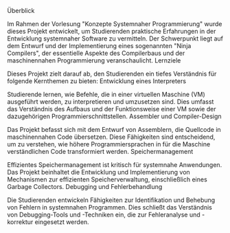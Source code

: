 Überblick

Im Rahmen der Vorlesung "Konzepte Systemnaher Programmierung" wurde dieses Projekt entwickelt, um Studierenden praktische Erfahrungen in der Entwicklung systemnaher Software zu vermitteln. Der Schwerpunkt liegt auf dem Entwurf und der Implementierung eines sogenannten "Ninja Compilers", der essentielle Aspekte des Compilerbaus und der maschinennahen Programmierung veranschaulicht.
Lernziele

Dieses Projekt zielt darauf ab, den Studierenden ein tiefes Verständnis für folgende Kernthemen zu bieten:
Entwicklung eines Interpreters

Studierende lernen, wie Befehle, die in einer virtuellen Maschine (VM) ausgeführt werden, zu interpretieren und umzusetzen sind. Dies umfasst das Verständnis des Aufbaus und der Funktionsweise einer VM sowie der dazugehörigen Programmierschnittstellen.
Assembler und Compiler-Design

Das Projekt befasst sich mit dem Entwurf von Assemblern, die Quellcode in maschinennahen Code übersetzen. Diese Fähigkeiten sind entscheidend, um zu verstehen, wie höhere Programmiersprachen in für die Maschine verständlichen Code transformiert werden.
Speichermanagement

Effizientes Speichermanagement ist kritisch für systemnahe Anwendungen. Das Projekt beinhaltet die Entwicklung und Implementierung von Mechanismen zur effizienten Speicherverwaltung, einschließlich eines Garbage Collectors.
Debugging und Fehlerbehandlung

Die Studierenden entwickeln Fähigkeiten zur Identifikation und Behebung von Fehlern in systemnahen Programmen. Dies schließt das Verständnis von Debugging-Tools und -Techniken ein, die zur Fehleranalyse und -korrektur eingesetzt werden.
